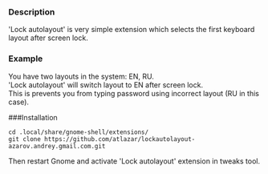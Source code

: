 ### Description
'Lock autolayout' is very simple extension which selects the first keyboard layout after screen lock. 

### Example 
You have two layouts in the system: EN, RU.   
'Lock autolayout' will switch layout to EN after screen lock.   
This is prevents you from typing password using incorrect layout (RU in this case).

###Installation

    cd .local/share/gnome-shell/extensions/
    git clone https://github.com/atlazar/lockautolayout-azarov.andrey.gmail.com.git

Then restart Gnome and activate 'Lock autolayout' extension in tweaks tool. 